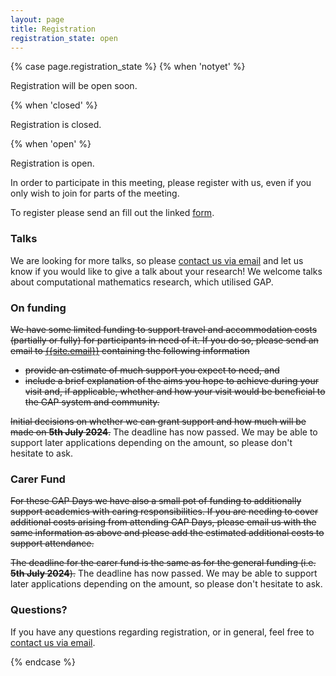 ```yaml
---
layout: page
title: Registration
registration_state: open
---
```


{% case page.registration_state %}
{% when 'notyet' %}
<p class="message">Registration will be open soon.</p>

{% when 'closed' %}
<p class="message">Registration is closed.</p>

{% when 'open' %}
<p class="message">Registration is open.</p>

In order to participate in this meeting, please register with us, even if you only
wish to join for parts of the meeting.

To register please send an fill out the linked [form](https://forms.office.com/e/EkXvkpmrhu).

### Talks
We are looking for more talks, so please <a href="mailto:{{site.email}}">contact us via email</a> and let us know if you would like to give a talk about your research! We welcome talks about computational mathematics research, which utilised GAP.

### On funding
<s>We have some limited funding to support travel and accommodation costs
(partially or fully) for participants in need of it. 
If you do so, please send an email to <a href="mailto:{{site.email}}">{{site.email}}</a> containing the following information

- provide an estimate of much support you expect to need, and
- include a brief explanation of the aims you hope to achieve during
  your visit and, if applicable, whether and how your visit would be
  beneficial to the GAP system and community.

Initial decisions on whether we can grant support and how much will be made
on <b>5th&nbsp;July&nbsp;2024</b>.</s>
The deadline has now passed.
We may be able to support later applications depending on the amount, so please don't hesitate to ask.

### Carer Fund
<s>For these GAP Days we have also a small pot of funding to additionally support academics with caring responsibilities. 
If you are needing to cover additional costs arising from attending GAP Days, please email us with the same information as above and please add 
the estimated additional costs to support attendance.

The deadline for the carer fund is the same as for the general funding (i.e. <b>5th&nbsp;July&nbsp;2024</b>).</s>
The deadline has now passed.
We may be able to support later applications depending on the amount, so please don't hesitate to ask.

### Questions?

<p>
If you have any questions
regarding registration, or in general, feel free to
<a href="mailto:{{site.email}}">contact us via email</a>.
</p>

{% endcase %}
